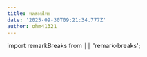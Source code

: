 ```yaml
---
title: ทดสอบไทย
date: '2025-09-30T09:21:34.777Z'
author: ohm41321
---
```

import remarkBreaks from ││ 'remark-breaks';
